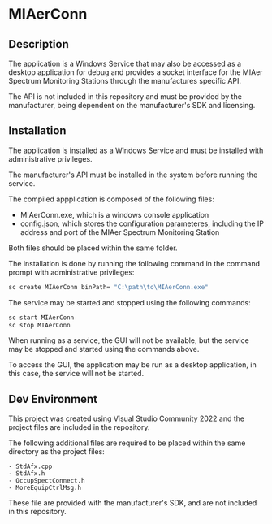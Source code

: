 # MIAerConn

## Description

The application is a Windows Service that may also be accessed as a desktop application for debug and provides a socket interface for the MIAer Spectrum Monitoring Stations through the manufactures specific API.

The API is not included in this repository and must be provided by the manufacturer, being dependent on the manufacturer's SDK and licensing.

## Installation

The application is installed as a Windows Service and must be installed with administrative privileges.

The manufacturer's API must be installed in the system before running the service.

The compiled appplication is composed of the following files:

 - MIAerConn.exe, which is a windows console application
 - config.json, which stores the configuration parameteres, including the IP address and port of the MIAer Spectrum Monitoring Station

Both files should be placed within the same folder.

The installation is done by running the following command in the command prompt with administrative privileges:

```cmd
sc create MIAerConn binPath= "C:\path\to\MIAerConn.exe"
```

The service may be started and stopped using the following commands:

```cmd
sc start MIAerConn
sc stop MIAerConn
```
When running as a service, the GUI will not be available, but the service may be stopped and started using the commands above.

To access the GUI, the application may be run as a desktop application, in this case, the service will not be started.

## Dev Environment

This project was created using Visual Studio Community 2022 and the project files are included in the repository.

The following additional files are required to be placed within the same directory as the project files:

	- StdAfx.cpp
	- StdAfx.h
	- OccupSpectConnect.h
	- MoreEquipCtrlMsg.h

These file are provided with the manufacturer's SDK, and are not included in this repository.




